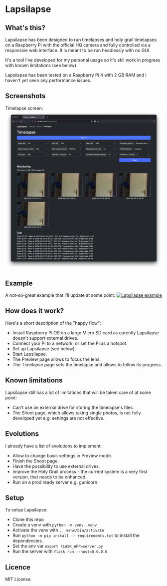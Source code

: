 # Lapsilapse
## What's this?
Lapsilapse has been designed to run timelapses and holy grail timelapses on a Raspberry Pi with the official HQ camera and fully controlled via a responsive web interface. It is meant to be run headlessly with no GUI.

It's a tool I've developed for my personal usage so it's still work in progress with known limitations (see below).

Lapsilapse has been tested on a Raspberry Pi 4 with 2 GB RAM and I haven't yet seen any performance issues.

## Screenshots
Timelapse screen:
![Timelapse screen](./img/timelapse.webp)

## Example
A not-so-great example that I'll update at some point:
[![Lapsilapse example](https://markdown-videos-api.jorgenkh.no/url?url=https%3A%2F%2Fyoutu.be%2FcbA2a0OT1BY)](https://youtu.be/cbA2a0OT1BY)

## How does it work?
Here's a short description of the "happy flow":
- Install Raspberry Pi OS on a large Micro SD card as curently Lapsilapse doesn't support external drives.
- Connect your Pi to a network, or set the Pi as a hotspot.
- Set up Lapsilapse (see below).
- Start Lapsilapse.
- The Preview page allows to focus the lens.
- The Timelapse page sets the timelapse and allows to follow its progress.

## Known limitations
Lapsilapse still has a lot of limitations that will be taken care of at some point:
- Can't use an external drive for storing the timelapse's files.
- The Shoot page, which allows taking single photos, is not fully developed yet e.g. settings are not effective.

## Evolutions
I already have a list of evolutions to implement:
- Allow to change basic settings in Preview mode.
- Finish the Shoot page.
- Have the possibility to use external drives.
- Improve the Holy Grail process - the current system is a very first version, that needs to be enhanced.
- Run on a prod ready server e.g. gunicorn.

## Setup
To setup Lapsilapse:
- Clone this repo
- Create a venv with `python -m venv .venv`
- Activate the venv with `. .venv/bin/activate`
- Run `python -m pip install -r requirements.txt` to install the dependencies.
- Set the env var `export FLASK_APP=server.py`
- Run the server with `flask run --host=0.0.0.0`

## Licence
MIT License.